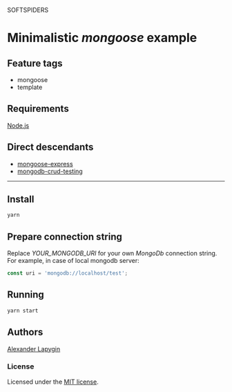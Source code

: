 SOFTSPIDERS

# Minimalistic *mongoose* example


## Feature tags

- mongoose
- template

## Requirements

[Node.js](https://nodejs.org/en/download/package-manager/)

## Direct descendants

* [mongoose-express](https://github.com/softspiders/mongoose-express)
* [mongodb-crud-testing](https://github.com/softspiders/mongodb-crud-testing)

---

## Install

```sh
yarn
```

## Prepare connection string

Replace *YOUR_MONGODB_URI* for your own *MongoDb* connection string. For example, in case of local mongodb server:

```javascript
const uri = 'mongodb://localhost/test';
```

## Running

```sh
yarn start
```

## Authors

[Alexander Lapygin](https://github.com/AlexanderLapygin)

### License

Licensed under the [MIT license](./LICENSE).

